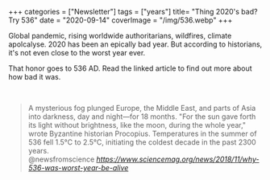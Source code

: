 +++
categories = ["Newsletter"]
tags = ["years"]
title= "Thing 2020's bad? Try 536"
date = "2020-09-14"
coverImage = "/img/536.webp"
+++

Global pandemic, rising worldwide authoritarians, wildfires, climate apolcalyse. 2020 has been an epically bad year. But according to historians, it's not even close to the worst year ever.

<!--more-->

That honor goes to 536 AD. Read the linked article to find out more about how bad it was. 

<br>

<blockquote class="quoteback" darkmode="" data-title="Why%20536%20was%20%E2%80%98the%20worst%20year%20to%20be%20alive%E2%80%99" data-author="@newsfromscience" cite="https://www.sciencemag.org/news/2018/11/why-536-was-worst-year-be-alive">
A mysterious fog plunged Europe, the Middle East, and parts of Asia into darkness, day and night—for 18 months. "For the sun gave forth its light without brightness, like the moon, during the whole year," wrote Byzantine historian Procopius. Temperatures in the summer of 536 fell 1.5°C to 2.5°C, initiating the coldest decade in the past 2300 years. 
<footer>@newsfromscience<cite> <a href="https://www.sciencemag.org/news/2018/11/why-536-was-worst-year-be-alive">https://www.sciencemag.org/news/2018/11/why-536-was-worst-year-be-alive</a></cite></footer>
</blockquote><script note="" src="https://cdn.jsdelivr.net/gh/Blogger-Peer-Review/quotebacks@1/quoteback.js"></script>
